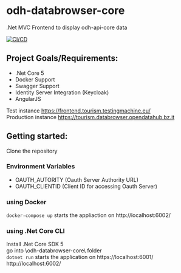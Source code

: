 <!--
SPDX-FileCopyrightText: NOI Techpark <digital@noi.bz.it>

SPDX-License-Identifier: CC0-1.0
-->

# odh-databrowser-core

.Net MVC Frontend to display odh-api-core data

[![CI/CD](https://github.com/noi-techpark/odh-databrowser-core/actions/workflows/main.yml/badge.svg)](https://github.com/noi-techpark/odh-databrowser-core/actions/workflows/main.yml)

## Project Goals/Requirements:

* .Net Core 5
* Docker Support
* Swagger Support
* Identity Server Integration (Keycloak)
* AngularJS

Test instance
https://frontend.tourism.testingmachine.eu/  
Production instance
https://tourism.databrowser.opendatahub.bz.it

## Getting started:

Clone the repository

### Environment Variables

* OAUTH_AUTORITY (Oauth Server Authority URL)
* OAUTH_CLIENTID (Client ID for accessing Oauth Server)


### using Docker

`docker-compose up` starts the appliaction on http://localhost:6002/

### using .Net Core CLI

Install .Net Core SDK 5\
go into \odh-databrowser-core\ folder \
`dotnet run`
starts the application on 
https://localhost:6001/
http://localhost:6002/
